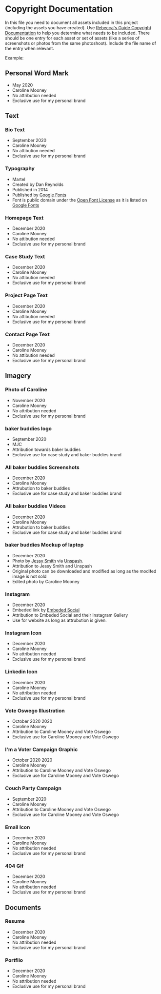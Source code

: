 # Copyright Documentation
In this file you need to document all assets included in this project (including the assets you have created). Use [Rebecca's Guide Copyright Documentation](https://docs.google.com/document/d/1txzswec5wAIM2wJoUOIXGlv4OqoTj5Ws2NcoKMW-wdo/edit?usp=sharing) to help you determine what needs to be included. There should be one entry for each asset or set of assets (like a series of screenshots or photos from the same photoshoot). Include the file name of the entry when relevant.

Example:
## Personal Word Mark 
- May 2020
- Caroline Mooney 
- No attribution needed 
- Exclusive use for my personal brand

## Text

###  Bio Text
- September 2020 
- Caroline Mooney 
- No attibution needed 
- Exclusive use for my personal brand 

### Typography  
- Martel 
- Created by Dan Reynolds 
- Published in 2014 
- Published by [Google Fonts](https://fonts.google.com/specimen/Martel#standard-styles) 
- Font is public domain under the [Open Font License](https://scripts.sil.org/cms/scripts/page.php?site_id=nrsi&id=OFL) as it is listed on [Google Fonts](https://fonts.google.com/specimen/Martel#license)

### Homepage Text 
- December 2020 
- Caroline Mooney 
- No attibution needed 
- Exclusive use for my personal brand 

### Case Study Text
- December 2020 
- Caroline Mooney 
- No attibution needed 
- Exclusive use for my personal brand 

### Project Page Text
- December 2020 
- Caroline Mooney 
- No attibution needed 
- Exclusive use for my personal brand 

### Contact Page Text
- December 2020 
- Caroline Mooney 
- No attibution needed 
- Exclusive use for my personal brand 

## Imagery

### Photo of Caroline 
- November 2020 
- Caroline Mooney 
- No attribution needed 
- Exclusive use for my personal brand 

### baker buddies logo 
- September 2020 
- MJC 
- Attribution towards baker buddies 
- Exclusive use for case study and baker buddies brand 

### All baker buddies Screenshots 
- December 2020 
- Caroline Mooney
- Attrubution to baker buddies 
- Exclusive use for case study and baker buddies brand  

### All baker buddies Videos 
- December 2020 
- Caroline Mooney
- Attrubution to baker buddies 
- Exclusive use for case study and baker buddies brand  

### baker buddies Mockup of laptop 
- December 2020 
- Photo by [Jessy Smith](https://unsplash.com/photos/zFOm6KzA-7g) via [Unspash](https://unsplash.com). 
- Attribution to Jessy Smith and Unspash 
- Original photo can be downloaded and modified as long as the modifed image is not sold 
- Edited photo by Caroline Mooney

### Instagram 
- December 2020 
- Embeded link by [Embeded Social](https://embedsocial.com/) 
- Attribution to Embeded Social and their Instagram Gallery 
- Use for website as long as attrubution is given. 

### Instagram Icon
- December 2020 
- Caroline Mooney 
- No attribution needed 
- Exclusive use for my personal brand 

### Linkedin Icon
- December 2020 
- Caroline Mooney 
- No attribution needed 
- Exclusive use for my personal brand 

### Vote Oswego Illustration
- October 2020 2020 
- Caroline Mooney 
- Attribution to Caroline Mooney and Vote Oswego
- Exclusive use for Caroline Mooney and Vote Oswego 

### I'm a Voter Campaign Graphic 
- October 2020 2020 
- Caroline Mooney 
- Attribution to Caroline Mooney and Vote Oswego
- Exclusive use for Caroline Mooney and Vote Oswego 

### Couch Party Campaign 
- September 2020 
- Caroline Mooney 
- Attribution to Caroline Mooney and Vote Oswego
- Exclusive use for Caroline Mooney and Vote Oswego 

### Email Icon 
- December 2020 
- Caroline Mooney 
- No attribution needed 
- Exclusive use for my personal brand  

### 404 Gif 
- December 2020 
- Caroline Mooney 
- No attribution needed 
- Exclusive use for my personal brand 

## Documents

### Resume 
- December 2020 
- Caroline Mooney 
- No attribution needed 
- Exclusive use for my personal brand 

### Portflio
- December 2020 
- Caroline Mooney 
- No attribution needed 
- Exclusive use for my personal brand 
